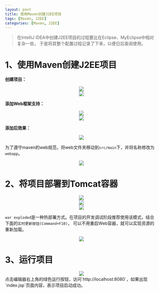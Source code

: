 ```yaml
---
layout: post
title: 使用Maven创建J2EE项目
tags: [Maven, J2EE]
categories: [Maven, J2EE]
---
```





> 在IntelliJ IDEA中创建J2EE项目的过程要比在Eclipse、MyEclipse中相对复杂一些，
于是将其整个配置过程记录了下来，以便日后查阅使用。

# 1、使用Maven创建J2EE项目

**创建项目：**
<div style="text-align: center;">
    <image src="{{ post.url }}/static/images/maven/maven_project_create_1.png" class="img-big"></image>
</div>

<div style="text-align: center;">
    <image src="{{ post.url }}/static/images/maven/maven_project_create_2.png" class="img-big"></image>
</div>

**添加Web框架支持：**
<div style="text-align: center;">
    <image src="{{ post.url }}/static/images/maven/add_frameworks_support_1.png" class="img-small"></image>
</div>
<div style="text-align: center;">
    <image src="{{ post.url }}/static/images/maven/add_frameworks_support_2.png" class="img-big"></image>
</div>

**添加后效果：**
<div style="text-align: center;">
    <image src="{{ post.url }}/static/images/maven/web_folder_before.png" class="img-small"></image>
</div>

为了遵守maven的web规范，将web文件夹移动到`src/main`下，并将名称修改为`webapp`。
<div style="text-align: center;">
    <image src="{{ post.url }}/static/images/maven/web_folder_after.png" class="img-small"></image>
</div>


# 2、将项目部署到Tomcat容器

<div style="text-align: center;">
    <image src="{{ post.url }}/static/images/maven/tomcat_1.png" class="img-big"></image>
</div>
<div style="text-align: center;">
    <image src="{{ post.url }}/static/images/maven/tomcat_2.png" class="img-big"></image>
</div>
<div style="text-align: center;">
    <image src="{{ post.url }}/static/images/maven/tomcat_3.png" class="img-big"></image>
</div>

`war exploded`是一种热部署方式。在项目的开发调试阶段推荐使用该模式，结合下面的`实时更新按钮(Command+F10)`，
可以不用重启Web容器，就可以实现资源的重新加载。

<div style="text-align: center;">
    <image src="{{ post.url }}/static/images/maven/update_in_realtime.png" class="img-big"></image>
</div>


# 3、运行项目

<div style="text-align: center;">
    <image src="{{ post.url }}/static/images/maven/tomcat_run.png" class="img-small"></image>
</div>
点击编辑器右上角的绿色运行按钮，访问`http://localhost:8080`，如果出现`index.jsp`页面内容，表示项目启动成功。


